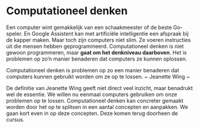 # Computationeel denken
Een computer wint gemakkelijk van een schaakmeester of de beste Go-speler. En Google Assistent kan met artificiële intelligentie een afspraak bij de kapper maken. 
Maar toch zijn computers niet slim. Ze voeren instructies uit die mensen hebben geprogrammeerd. Computationeel denken is niet gewoon programmeren, maar **gaat om het
denkniveau daarboven**. Het is problemen op zo’n manier benaderen dat computers ze kunnen oplossen.

<div class="callout callout-success">
  <p>Computationeel denken is problemen op zo een manier benaderen dat computers kunnen gebruikt worden om ze op te lossen. ~ Jeanette Wing ~</p>
</div>

De definitie van Jeanette Wing geeft niet direct veel inzicht, maar benadrukt wel de essentie. We willen nu eenmaal computers gebruiken om onze problemen op te lossen.
Computationeel denken kan concreter gemaakt worden door het op te splitsen in een aantal concepten en aanpakken. We gaan kort even in op deze concepten. Deze komen 
terug doorheen de cursus.
